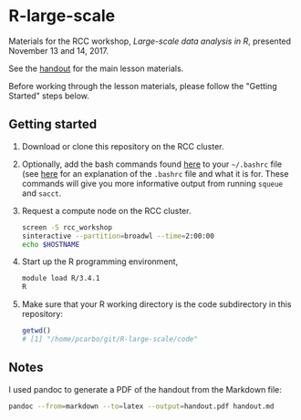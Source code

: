 # R-large-scale

Materials for the RCC workshop, *Large-scale data analysis in R*,
presented November 13 and 14, 2017.

See the [handout](handout.md) for the main lesson materials.

Before working through the lesson materials, please follow the
"Getting Started" steps below.

## Getting started

1. Download or clone this repository on the RCC cluster.

2. Optionally, add the bash commands found [here](add_to_bashrc) to
   your `~/.bashrc` file (see
   [here](https://unix.stackexchange.com/questions/129143/what-is-the-purpose-of-bashrc-and-how-does-it-work)
   for an explanation of the `.bashrc` file and what it is for. These
   commands will give you more informative output from running
   `squeue` and `sacct`.

3. Request a compute node on the RCC cluster.

   ```bash
   screen -S rcc_workshop
   sinteractive --partition=broadwl --time=2:00:00
   echo $HOSTNAME
   ```

4. Start up the R programming environment, 

   ```bash
   module load R/3.4.1
   R
   ```

5. Make sure that your R working directory is the code
   subdirectory in this repository:

   ```R
   getwd()
   # [1] "/home/pcarbo/git/R-large-scale/code"
   ```

## Notes

I used pandoc to generate a PDF of the handout from the Markdown file:

```bash
pandoc --from=markdown --to=latex --output=handout.pdf handout.md
```
